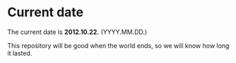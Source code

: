 # Current date

The current date is **2012.10.22.** (YYYY.MM.DD.)

This repository will be good when the world ends, so we will know how long it lasted.